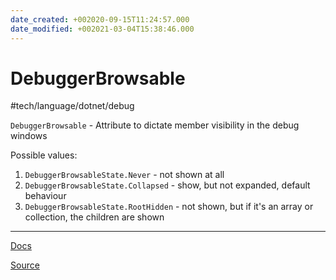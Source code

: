 ```yaml
---
date_created: +002020-09-15T11:24:57.000
date_modified: +002021-03-04T15:38:46.000
---
```


# DebuggerBrowsable

 #tech/language/dotnet/debug

`DebuggerBrowsable` - Attribute to dictate member visibility in the debug windows

Possible values:

1. `DebuggerBrowsableState.Never` - not shown at all
2. `DebuggerBrowsableState.Collapsed` - show, but not expanded, default behaviour
3. `DebuggerBrowsableState.RootHidden` - not shown, but if it's an array or collection, the children are shown

---

[Docs](https://docs.microsoft.com/en-us/dotnet/api/system.diagnostics.debuggerbrowsableattribute?view=netcore-3.1)

[Source](https://devblogs.microsoft.com/visualstudio/7-hidden-gems-in-visual-studio-2017/)
